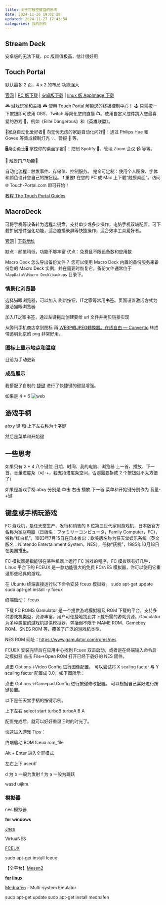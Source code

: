 ```yaml
---
title: 关于可触控键盘的思考
date: 2024-11-26 19:02:28
updated: 2024-11-27 17:43:54
categories: 我的创作
---
```


## Stream Deck

安卓版的无法下载，pc 版颜值极高，估计很好用

## Touch Portal

默认最多 2 页，4 x 2 的布局
功能强大

[官网](https://www.touch-portal.com) | [PC 版下载](https://www.touch-portal.com/downloads/TouchPortal_Setup_release.exe) | [安卓版下载](https://play.google.com/store/apps/details?id=rils.apps.touchportal) | [linux 版 AppImage 下载](https://www.touch-portal.com/downloads/releases/linux/TouchPortal.AppImage)

🎮 游戏玩家和主播 🎮
使用 Touch Portal 解锁您的终极控制中心！ 🕹️ 只需按一下按钮即可使用 OBS、Twitch 等简化您的直播 📺。使用自定义控件跳入您最喜爱的游戏 🎲，例如《Elite Dangerous》和《英雄联盟》。<!-- more -->

🏡家庭自动化爱好者🏡
向无忧无虑的家庭自动化问好👋！通过 Philips Hue 和 Govee 等集成控制灯光 💡、警报 🔔 等。

🖥️桌面勇士🖥️
掌控你的桌面宇宙🌌！控制 Spotify 🎵、管理 Zoom 会议 📹 等等。

🚀 触摸门户功能🚀

自动化流程：触发事件、存储值、控制服务。
完全可定制：使用个人图像、字体和颜色设计您自己的按钮组。
❗ 重要❗
在您的 PC 或 Mac 上下载“触摸桌面”。访问 🌐 Touch-Portal.com 即可开始！

[教程 The Touch Portal Guides](https://www.touch-portal.com/blog/post/tutorials/get_started_with_touch_portal.php)

## MacroDeck

可将手机等设备转为远程宏键盘，支持单步或多步操作，电脑手机双端配置，可下载扩展插件强化功能，适合直播录屏等快捷操作，适合效率工具爱好者。

[官网](https://macrodeck.org) | [下载地址](https://github.com/Macro-Deck-App/Macro-Deck/releases)

缺点：颜值稍低，功能不够丰富
优点：免费且不限设备数和应用数

Macro Deck 怎么导出备份文件？
您可以使用 Macro Deck 内置的备份服务来备份您的 Macro Deck 实例，并在需要时恢复它。备份文件通常位于 `%AppData%\Macro Deck\backups` 目录下。

### 情景化浏览器

选择猫眼浏览器，可以加入 刷新按钮，IT之家等常用书签。页面设置激活方式为激活猫眼浏览器

加入IT之家书签，通过左键拖动创建要给 url 文件并拷贝链接实现

从腾讯手机商店拿到图标 再 [WEBP轉JPEG轉換器。在线自由 — Convertio](https://convertio.co/zh/webp-jpeg/) 转成带透明北京的 png 非常好用。

### 图标上显示地点和温度

目前为手动更新

### 成品展示

我搭配了自制的 [捷键](http://acc8226.test.upcdn.net/) 进行了快捷键的键鼠增强。

如果是 4 * 6
![web](https://img.picgo.net/2024/11/27/web455b95ddf2269e92.webp)

## 游戏手柄

abxy 键 和 上下左右称为十字键

然后是菜单和开始键

## 一些思考

如果只有 2 * 4 八个键位
日期、时间、我的电脑、浏览器
上一首、播放、下一首、音量进度条（可-+，若支持进度条空间，否则需要拆成 2 个按钮就不太方便了）

如果是游戏手柄
abxy 分别是 单击 右击 播放 下一首
菜单和开始键分别作为 音量-+键

## 键盘或手柄玩游戏

FC 游戏机，是任天堂生产、发行和销售的 8 位第三世代家用游戏机，日本版官方名称为家庭电脑（日版名：ファミリーコンピュータ，Family Computer，FC），俗称“红白机”，1983年7月15日在日本推出；欧美版名称为任天堂娱乐系统（英文版名：Nintendo Entertainment System，NES），俗称“灰机”，1985年10月18日在美国推出。

FC 模拟器是指能够在某种机器上运行 FC 游戏的程序，FC 模拟器有好几种，Linux 平台下的 FCEUX 是一款功能强大的免费 FC/NES 模拟器，你可以使用它重温那些经典的游戏。

在 Ubuntu 终端直接运行以下命令安装 fceux 模拟器。
sudo apt-get update
sudo apt-get install -y fceux

终端启动：
fceux

下载 FC ROMS
Gamulator 是一个提供游戏模拟器及 ROM 下载的平台，支持多种游戏机类型，资源丰富，用户可便捷地找到并下载所需的游戏资源。Gamulator 为多种类型的游戏机提供模拟器，包括但不限于 MAME ROM、Gameboy ROM、SNES ROM 等，覆盖了广泛的游戏机类型。

NES ROM 网址：https://www.gamulator.com/roms/nes

FCUEX 安装完毕后在应用中心找到 Fcuex 双击启动，或者是在终端输入命令启动模拟器
点击 File->Open ROM 打开已经下载好的 NES 固件。

点击 Options->Video Config 进行图像配置。
可以尝试将 X scaling factor 与 Y scaling factor 配置成 3.0，如下图所示：

点击 Options->Gamepad Config 进行按键修改配置。
可以根据自己喜好进行按键设置。

以下是任天堂手柄的按键示例。

上下左右 select start turboB turboA B A

配置完成后，就可以好好重温旧时的时光了。

快速进入游戏 Tips：

终端启动 ROM
fceux rom_file

Alt + Enter 进入全屏模式

左右上下 aserdf

d 为 b 一般为发射
f 为 a 一般为跳跃

wasd uijkm.

### 模拟器

nes 模拟器

**for windows**

[Jnes](https://www.jabosoft.com/jnes) 

VirtuaNES

[FCEUX](https://fceux.com/web/home.html)

sudo apt-get install fceux

【全平台】[Mesen2](https://github.com/SourMesen/Mesen2/)

**for linux**

[Mednafen](https://mednafen.github.io/) - Multi-system Emulator

sudo apt-get update
sudo apt-get install mednafen
